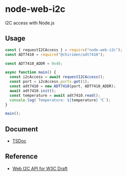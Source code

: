 # node-web-i2c

I2C access with Node.js

## Usage

```js
const { requestI2CAccess } = require("node-web-i2c");
const ADT7410 = require("@chirimen/adt7410");

const ADT7410_ADDR = 0x48;

async function main() {
  const i2cAccess = await requestI2CAccess();
  const port = i2cAccess.ports.get(1);
  const adt7410 = new ADT7410(port, ADT7410_ADDR);
  await adt7410.init();
  const temperature = await adt7410.read();
  console.log(`Temperature: ${temperature} ℃`);
}

main();
```

## Document

- [TSDoc](http://chirimen.org/node-web-i2c/)

## Reference

- [Web I2C API for W3C Draft](http://browserobo.github.io/WebI2C)
